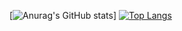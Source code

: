 [![Anurag's GitHub stats](https://github-readme-stats.vercel.app/api?username=Speechless22&show_icons=true&theme=transparent)]
[![Top Langs](https://github-readme-stats.vercel.app/api/top-langs/?username=Speechless22&layout=compact&theme=transparent)](https://github.com/anuraghazra/github-readme-stats)
